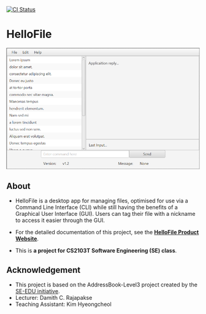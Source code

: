 [![CI Status](https://github.com/AY2021S1-CS2103T-F12-1/tp/workflows/Java%20CI/badge.svg)](https://github.com/AY2021S1-CS2103T-F12-1/tp/actions)

# HelloFile

![Ui](docs/images/Ui.png)

## About
* HelloFile is a desktop app for managing files, optimised for use via a Command Line Interface (CLI) while still having the benefits of a Graphical User Interface (GUI).
Users can tag their file with a nickname to access it easier through the GUI.
* For the detailed documentation of this project, see the **[HelloFile Product Website](https://ay2021s1-cs2103t-f12-1.github.io/tp/)**.

* This is **a project for CS2103T Software Engineering (SE) class**.

## Acknowledgement
* This project is based on the AddressBook-Level3 project created by the [SE-EDU initiative](https://se-education.org).
* Lecturer: Damith C. Rajapakse
* Teaching Assistant: Kim Hyeongcheol
